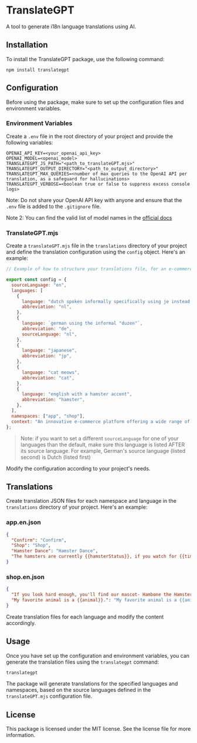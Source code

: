 # TranslateGPT

A tool to generate i18n language translations using AI.

## Installation

To install the TranslateGPT package, use the following command:

```
npm install translategpt
```

## Configuration

Before using the package, make sure to set up the configuration files and environment variables.

### Environment Variables

Create a `.env` file in the root directory of your project and provide the following variables:

```
OPENAI_API_KEY=<your_openai_api_key>
OPENAI_MODEL=<openai_model>
TRANSLATEGPT_JS_PATH="<path_to_translateGPT.mjs>"
TRANSLATEGPT_OUTPUT_DIRECTORY="<path_to_output_directory>"
TRANSLATEGPT_MAX_QUERIES=<number of max queries to the OpenAI API per translation, as a safeguard for hallucinations>
TRANSLATEGPT_VERBOSE=<boolean true or false to suppress excess console logs>
```

Note: Do not share your OpenAI API key with anyone and ensure that the `.env` file is added to the `.gitignore` file.

Note 2: You can find the valid list of model names in the [official docs](https://platform.openai.com/docs/models)

### TranslateGPT.mjs

Create a `translateGPT.mjs` file in the `translations` directory of your project and define the translation configuration using the `config` object. Here's an example:

```javascript
// Example of how to structure your translations file, for an e-commerce site

export const config = {
  sourceLanguage: "en",
  languages: [
    {
      language: "dutch spoken informally specifically using je instead of u",
      abbreviation: "nl",
    },
    {
      language: `german using the informal "duzen"`,
      abbreviation: "de",
      sourceLanguage: "nl",
    },
    {
      language: "japanese",
      abbreviation: "jp",
    },
    {
      language: "cat meows",
      abbreviation: "cat",
    },
    {
      language: "english with a hamster accent",
      abbreviation: "hamster",
    },
  ],
  namespaces: ["app", "shop"],
  context: "An innovative e-commerce platform offering a wide range of products from electronics to fashion. The website is designed to provide a seamless shopping experience with a focus on user convenience, security, and satisfaction"
};
```

> Note: if you want to set a different `sourceLanguage` for one of your languages than the default, make sure this language is listed AFTER its source language. For example, German's source language (listed second) is Dutch (listed first)

Modify the configuration according to your project's needs.

## Translations

Create translation JSON files for each namespace and language in the `translations` directory of your project. Here's an example:

### app.en.json

```json
{
  "Confirm": "Confirm",
  "Shop": "Shop",
  "Hamster Dance": "Hamster Dance",
  "The hamsters are currently {{hamsterStatus}}, if you watch for {{time}}, maybe they'll do something else?": "The hamsters are currently {{hamsterStatus}}, if you watch for {{time}}, maybe they'll do something else?"
}
```

### shop.en.json

```json
{
  "If you look hard enough, you'll find our mascot- Hambone the Hamster King!": "If you look hard enough, you'll find our mascot- Hambone the Hamster King!",
  "My favorite animal is a {{animal}}.": "My favorite animal is a {{animal}}."
}
```

Create translation files for each language and modify the content accordingly.

## Usage

Once you have set up the configuration and environment variables, you can generate the translation files using the `translategpt` command:

```bash
translategpt
```

The package will generate translations for the specified languages and namespaces, based on the source languages defined in the `translateGPT.mjs` configuration file.


## License

This package is licensed under the MIT license. See the license file for more information.
